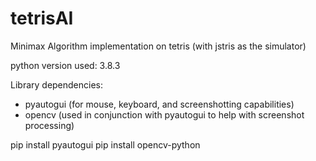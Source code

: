 # tetrisAI
Minimax Algorithm implementation on tetris (with jstris as the simulator)

python version used: 3.8.3


Library dependencies:
- pyautogui (for mouse, keyboard, and screenshotting capabilities)
- opencv (used in conjunction with pyautogui to help with screenshot processing)

pip install pyautogui
pip install opencv-python
